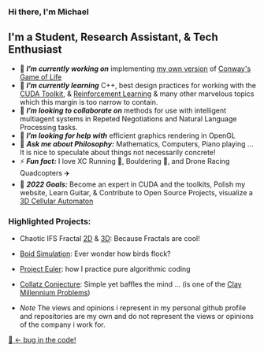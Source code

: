 ### Hi there, I'm Michael

## I'm a Student, Research Assistant, & Tech Enthusiast
 

- 🔭 ***I’m currently working on*** implementing [my own version](https://github.com/Michael-Naguib/ConwaysGameOfLife) of [Conway's Game of Life](https://en.wikipedia.org/wiki/Conway%27s_Game_of_Life) 
- 🌱 ***I’m currently learning*** C++, best design practices for working with the [CUDA Toolkit](https://docs.nvidia.com/cuda/index.html), & [Reinforcement Learning](https://lilianweng.github.io/lil-log/2018/02/19/a-long-peek-into-reinforcement-learning.html) & many other marvelous topics which this margin is too narrow to contain.
- 👯 ***I’m looking to collaborate on*** methods for use with intelligent multiagent systems in Repeted Negotiations and Natural Language Processing tasks.
- 🤔 ***I’m looking for help with*** efficient graphics rendering in OpenGL
- 💬 ***Ask me about Philosophy:*** Mathematics, Computers, Piano playing ... It is nice to speculate about things not necessarily concrete! 
- ⚡ ***Fun fact:*** I love XC Running 🏃, Bouldering 🧗, and Drone Racing Quadcopters ✈️ 
- 🎯 ***2022 Goals:*** Become an expert in CUDA and the toolkits, Polish my website, Learn Guitar, & Contribute to Open Source Projects, visualize a [3D Cellular Automaton](https://en.wikipedia.org/wiki/Cellular_automaton)

### Highlighted Projects:
- Chaotic IFS Fractal [2D](https://github.com/Michael-Naguib/Chaotic-IFS-Fractal) & [3D](https://github.com/Michael-Naguib/ChaoticIFSFractal3D): Because Fractals are cool!
- [Boid Simulation](https://github.com/Michael-Naguib/BoidsSimulation):  Ever wonder how birds flock? 
- [Project Euler](https://github.com/Michael-Naguib/ProjectEuler): how I practice pure algorithmic coding
- [Collatz Conjecture](https://github.com/Michael-Naguib/Collatz): Simple yet baffles the mind ... (is one of the [Clay Millennium Problems](https://www.claymath.org/millennium-problems))
 
- *Note* The views and opinions i represent in my personal github profile and repositories are my own and do not represent the views or opinions of the company i work for.


 [🐛 ←  bug in the code! ](https://xkcd.com/722/)

  
 
